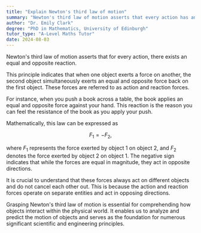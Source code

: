 ```yaml
---
title: "Explain Newton's third law of motion"
summary: "Newton's third law of motion asserts that every action has an equal and opposite reaction, highlighting the fundamental principle of interaction between forces in physics."
author: "Dr. Emily Clark"
degree: "PhD in Mathematics, University of Edinburgh"
tutor_type: "A-Level Maths Tutor"
date: 2024-08-03
---
```


Newton's third law of motion asserts that for every action, there exists an equal and opposite reaction. 

This principle indicates that when one object exerts a force on another, the second object simultaneously exerts an equal and opposite force back on the first object. These forces are referred to as action and reaction forces.

For instance, when you push a book across a table, the book applies an equal and opposite force against your hand. This reaction is the reason you can feel the resistance of the book as you apply your push.

Mathematically, this law can be expressed as 

$$
F_1 = -F_2,
$$ 

where $F_1$ represents the force exerted by object 1 on object 2, and $F_2$ denotes the force exerted by object 2 on object 1. The negative sign indicates that while the forces are equal in magnitude, they act in opposite directions.

It is crucial to understand that these forces always act on different objects and do not cancel each other out. This is because the action and reaction forces operate on separate entities and act in opposing directions.

Grasping Newton's third law of motion is essential for comprehending how objects interact within the physical world. It enables us to analyze and predict the motion of objects and serves as the foundation for numerous significant scientific and engineering principles.
    